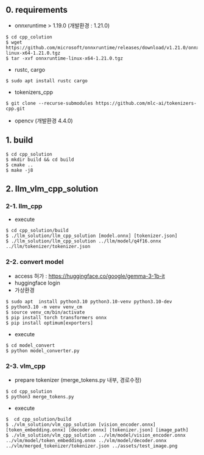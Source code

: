 ## 0. requirements
- onnxruntime > 1.19.0 (개발환경 : 1.21.0)
```
$ cd cpp_colution
$ wget https://github.com/microsoft/onnxruntime/releases/download/v1.21.0/onnxruntime-linux-x64-1.21.0.tgz
$ tar -xvf onnxruntime-linux-x64-1.21.0.tgz
```
- rustc, cargo
```
$ sudo apt install rustc cargo
```
- tokenizers_cpp
```
$ git clone --recurse-submodules https://github.com/mlc-ai/tokenizers-cpp.git
```
- opencv (개발환경 4.4.0)

## 1. build
```
$ cd cpp_solution
$ mkdir build && cd build
$ cmake ..
$ make -j8
```

## 2. llm_vlm_cpp_solution

### 2-1. llm_cpp
- execute
```
$ cd cpp_solution/build
$ ./llm_solution/llm_cpp_solution [model.onnx] [tokenizer.json]
$ ./llm_solution/llm_cpp_solution ../llm/model/q4f16.onnx ../llm/tokenizer/tokenizer.json
```

### 2-2. convert model
- access 허가 : https://huggingface.co/google/gemma-3-1b-it
- huggingface login
- 가상환경
```
$ sudo apt  install python3.10 python3.10-venv python3.10-dev
$ python3.10 -m venv venv_cm
$ source venv_cm/bin/activate
$ pip install torch transformers onnx
$ pip install optimum[exporters]
```
- execute
```
$ cd model_convert
$ python model_converter.py
```


### 2-3. vlm_cpp
- prepare tokenizer (merge_tokens.py 내부, 경로수정)
```
$ cd cpp_solution
$ python3 merge_tokens.py
```
- execute
```
$  cd cpp_solution/build
$ ./vlm_solution/vlm_cpp_solution [vision_encoder.onnx] [token_embedding.onnx] [decoder.onnx] [tokenizer.json] [image_path]
$ ./vlm_solution/vlm_cpp_solution ../vlm/model/vision_encoder.onnx ../vlm/model/token_embedding.onnx ../vlm/model/decoder.onnx ../vlm/merged_tokenizer/tokenizer.json ../assets/test_image.png
```
